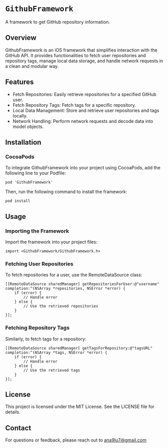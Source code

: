 # ``GithubFramework``

A framework to get GitHub repository information.

## Overview

GithubFramework is an iOS framework that simplifies interaction with the GitHub API. It provides functionalities to fetch user repositories and repository tags, manage local data storage, and handle network requests in a clean and modular way.

## Features

- Fetch Repositories: Easily retrieve repositories for a specified GitHub user.
- Fetch Repository Tags: Fetch tags for a specific repository.
- Local Data Management: Store and retrieve user repositories and tags locally.
- Network Handling: Perform network requests and decode data into model objects.

## Installation

### CocoaPods

To integrate GithubFramework into your project using CocoaPods, add the following line to your Podfile:

```
pod 'GithubFramework'
```

Then, run the following command to install the framework:

```
pod install
```

## Usage

### Importing the Framework

Import the framework into your project files:

```
import <GithubFramework/GithubFramework.h>
```

### Fetching User Repositories

To fetch repositories for a user, use the RemoteDataSource class:

```
[[RemoteDataSource sharedManager] getRepositoriesForUser:@"username" completion:^(NSArray *repositories, NSError *error) {
    if (error) {
        // Handle error
    } else {
        // Use the retrieved repositories
    }
}];
```

### Fetching Repository Tags

Similarly, to fetch tags for a repository:

```
[[RemoteDataSource sharedManager] getTagsForRepository:@"tagsURL" completion:^(NSArray *tags, NSError *error) {
    if (error) {
        // Handle error
    } else {
        // Use the retrieved tags
    }
}];
```

## License
This project is licensed under the MIT License. See the LICENSE file for details.

## Contact
For questions or feedback, please reach out to ana9lu7@gmail.com

